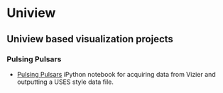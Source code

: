 Uniview
=======

<h2>Uniview based visualization projects</h2>
<h3>Pulsing Pulsars</h3>
<ul>
  <li>
    <a href=http://nbviewer.ipython.org/github/marksubbarao/Uniview/blob/master/Pulsing%20Pulsars.ipynb>Pulsing Pulsars</a> iPython notebook for acquiring data from Vizier and outputting a USES style data file.
  </li>
</ul>
